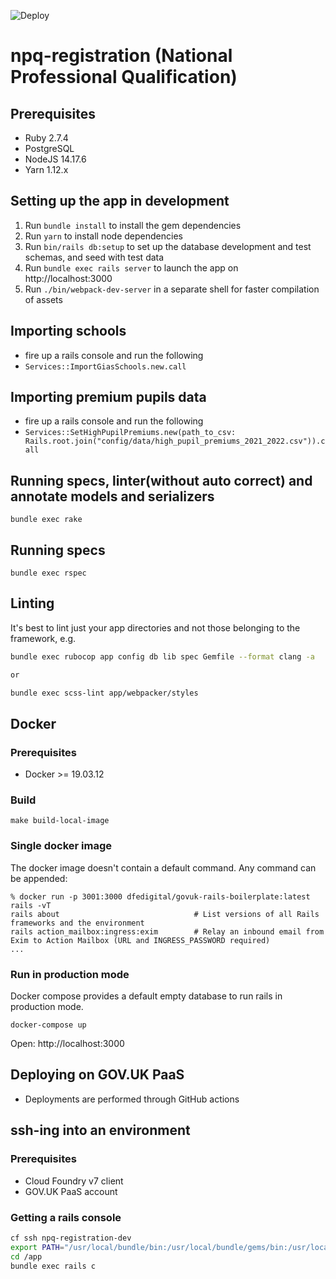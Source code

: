 ![Deploy](https://github.com/DFE-Digital/govuk-rails-boilerplate/workflows/Deploy/badge.svg)

# npq-registration (National Professional Qualification)

## Prerequisites

- Ruby 2.7.4
- PostgreSQL
- NodeJS 14.17.6
- Yarn 1.12.x

## Setting up the app in development

1. Run `bundle install` to install the gem dependencies
2. Run `yarn` to install node dependencies
3. Run `bin/rails db:setup` to set up the database development and test schemas, and seed with test data
4. Run `bundle exec rails server` to launch the app on http://localhost:3000
5. Run `./bin/webpack-dev-server` in a separate shell for faster compilation of assets

## Importing schools

- fire up a rails console and run the following
- `Services::ImportGiasSchools.new.call`

## Importing premium pupils data

- fire up a rails console and run the following
- `Services::SetHighPupilPremiums.new(path_to_csv: Rails.root.join("config/data/high_pupil_premiums_2021_2022.csv")).call`

## Running specs, linter(without auto correct) and annotate models and serializers
```
bundle exec rake
```

## Running specs
```
bundle exec rspec
```

## Linting

It's best to lint just your app directories and not those belonging to the framework, e.g.

```bash
bundle exec rubocop app config db lib spec Gemfile --format clang -a

or

bundle exec scss-lint app/webpacker/styles
```

## Docker

### Prerequisites
- Docker >= 19.03.12

### Build
```
make build-local-image
```

### Single docker image
The docker image doesn't contain a default command. Any command can be appended:
```
% docker run -p 3001:3000 dfedigital/govuk-rails-boilerplate:latest rails -vT
rails about                              # List versions of all Rails frameworks and the environment
rails action_mailbox:ingress:exim        # Relay an inbound email from Exim to Action Mailbox (URL and INGRESS_PASSWORD required)
...
```

### Run in production mode
Docker compose provides a default empty database to run rails in production mode.

```
docker-compose up
```

Open: http://localhost:3000

## Deploying on GOV.UK PaaS

- Deployments are performed through GitHub actions

## ssh-ing into an environment

### Prerequisites

- Cloud Foundry v7 client
- GOV.UK PaaS account

### Getting a rails console

```sh
cf ssh npq-registration-dev
export PATH="/usr/local/bundle/bin:/usr/local/bundle/gems/bin:/usr/local/bin:$PATH"
cd /app
bundle exec rails c
```
